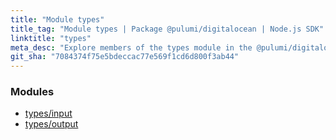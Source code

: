 ```yaml
---
title: "Module types"
title_tag: "Module types | Package @pulumi/digitalocean | Node.js SDK"
linktitle: "types"
meta_desc: "Explore members of the types module in the @pulumi/digitalocean package."
git_sha: "7084374f75e5bdeccac77e569f1cd6d800f3ab44"
---
```


<!-- WARNING: this page was generated by a tool. Do not edit it by hand. -->
<!-- To change it, please see https://github.com/pulumi/docs/tree/master/tools/tscdocgen. -->


<h3>Modules</h3>
<ul class="api">
    <li><a href="input/"><span class="symbol module"></span>types/input</a></li>
    <li><a href="output/"><span class="symbol module"></span>types/output</a></li>
</ul>








